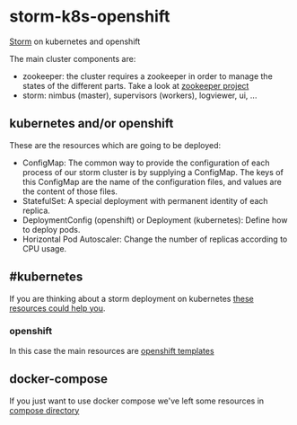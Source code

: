 # storm-k8s-openshift

[Storm](http://storm.apache.org/) on kubernetes and openshift

The main cluster components are:

- zookeeper: the cluster requires a zookeeper in order to manage the states of the different parts. Take a look at [zookeeper project]()
- storm: nimbus (master), supervisors (workers), logviewer, ui, ...

## kubernetes and/or openshift
These are the resources which are going to be deployed:

- ConfigMap: The common way to provide the configuration of each process of our storm cluster is by supplying a ConfigMap.
The keys of this ConfigMap are the name of the configuration files, and values are the content of those files.
- StatefulSet: A special deployment with permanent identity of each replica.
- DeploymentConfig (openshift) or Deployment (kubernetes): Define how to deploy pods.
- Horizontal Pod Autoscaler: Change the number of replicas according to CPU usage.

## #kubernetes

If you are thinking about a storm deployment on kubernetes [these resources could help you](kubernetes).

### openshift

In this case the main resources are [openshift templates](openshift)

## docker-compose

If you just want to use docker compose we've left some resources in [compose directory](compose)